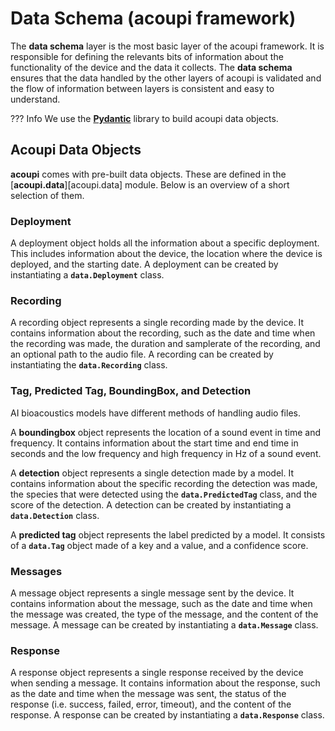 # Data Schema (acoupi framework)

The **data schema** layer is the most basic layer of the acoupi framework. It is responsible for defining the relevants bits of information about the functionality of the device and the data it collects. The **data schema** ensures that the data handled by the other layers of acoupi is validated and the flow of information between layers is consistent and easy to understand. 

??? Info
    We use the  [**Pydantic**](https://docs.pydantic.dev/dev/) library to build acoupi data objects.

## Acoupi Data Objects

**acoupi** comes with pre-built data objects. These are defined in the
[**acoupi.data**][acoupi.data] module. Below is an overview of a short
selection of them.

### Deployment

A deployment object holds all the information about a specific deployment. This includes information about the device, the location where the device is deployed, and the starting date. A deployment can be created by instantiating a **`data.Deployment`** class.

### Recording

A recording object represents a single recording made by the device. It contains information about the recording, such as the date and time when the recording was made, the duration and samplerate of the recording, and an optional path to the audio file. A recording can be created by instantiating the **`data.Recording`** class.

### Tag, Predicted Tag, BoundingBox, and Detection

AI bioacoustics models have different methods of handling audio files.

A **boundingbox** object represents the location of a sound event in time and frequency. It contains information about the start time and end time in seconds and the low frequency and high frequency in Hz of a sound event.

A **detection** object represents a single detection made by a model. It contains information about the specific recording the detection was made, the species that were detected using the **`data.PredictedTag`** class, and the score of the detection. A detection can be created by instantiating a **`data.Detection`** class.

A **predicted tag** object represents the label predicted by a model. It consists of a **`data.Tag`** object made of a key and a value, and a confidence score. 


### Messages

A message object represents a single message sent by the device. It contains
information about the message, such as the date and time when the message was
created, the type of the message, and the content of the message. A message can
be created by instantiating a **`data.Message`** class.

### Response

A response object represents a single response received by the device when
sending a message. It contains information about the response, such as the date
and time when the message was sent, the status of the response (i.e. success,
failed, error, timeout), and the content of the response. A response can be
created by instantiating a **`data.Response`** class.
